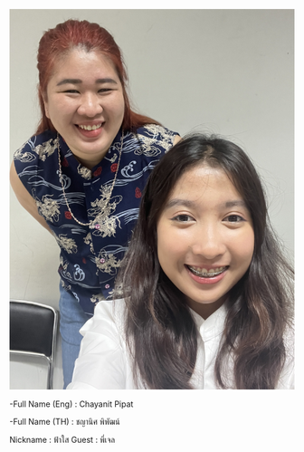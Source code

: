 ![alt text for screen readers](/image_73596191.JPG "Text to show on mouseover")
<p>-Full Name (Eng) : Chayanit Pipat</p>
<p>-Full Name (TH) : ชญานิศ พิพัฒน์</p>
Nickname : ฟ้าใส
Guest : พี่เจล
